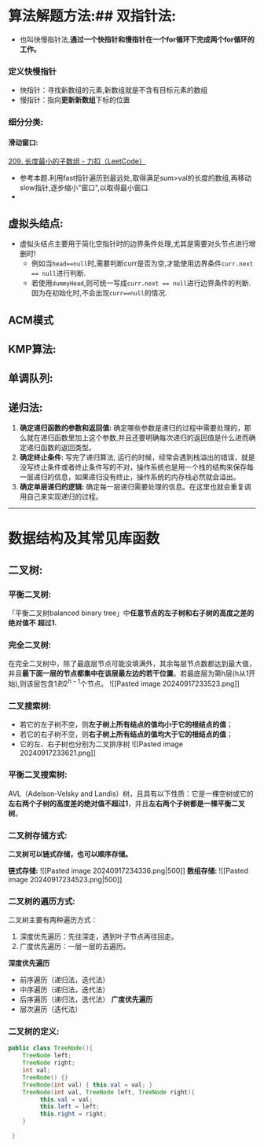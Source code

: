 # 算法解题方法:## 双指针法:

- 也叫快慢指针法,**通过一个快指针和慢指针在一个for循环下完成两个for循环的工作。**
### 定义快慢指针
- 快指针：寻找新数组的元素,新数组就是不含有目标元素的数组
- 慢指针：指向**更新新数组**下标的位置
### 细分分类:
#### 滑动窗口:
[209. 长度最小的子数组 - 力扣（LeetCode）](https://leetcode.cn/problems/minimum-size-subarray-sum/description/)
- 参考本题.利用fast指针遍历到最远处,取得满足sum>val的长度的数组,再移动slow指针,逐步缩小"窗口",以取得最小窗口.
- 
## 虚拟头结点:
- 虚拟头结点主要用于简化空指针时的边界条件处理,尤其是需要对头节点进行增删时!
	- 例如当`head==null`时,需要判断curr是否为空,才能使用边界条件`curr.next == null`进行判断.
	- 若使用`dummyHead`,则可统一写成`curr.next == null`进行边界条件的判断.因为在初始化时,不会出现`curr==null`的情况.

## ACM模式

## KMP算法:

## 单调队列:

## 递归法:
1. **确定递归函数的参数和返回值:** 确定哪些参数是递归的过程中需要处理的，那么就在递归函数里加上这个参数,并且还要明确每次递归的返回值是什么进而确定递归函数的返回类型。  
2. **确定终止条件:** 写完了递归算法, 运行的时候，经常会遇到栈溢出的错误，就是没写终止条件或者终止条件写的不对，操作系统也是用一个栈的结构来保存每一层递归的信息，如果递归没有终止，操作系统的内存栈必然就会溢出。
3. **确定单层递归的逻辑:** 确定每一层递归需要处理的信息。在这里也就会重复调用自己来实现递归的过程。


---
# 数据结构及其常见库函数

## 二叉树:
### 平衡二叉树:
「平衡二叉树balanced binary tree」中**任意节点的左子树和右子树的高度之差的绝对值不**
**超过1.**

### 完全二叉树:
在完全二叉树中，除了最底层节点可能没填满外，其余每层节点数都达到最大值，并且**最下面一层的节点都集中在该层最左边的若干位置**。若最底层为第h层(h从1开始),则该层包含$1到2^{h-1}$个节点。
![[Pasted image 20240917233523.png]]
### 二叉搜索树:
- 若它的左子树不空，则**左子树上所有结点的值均小于它的根结点的值**；
- 若它的右子树不空，则**右子树上所有结点的值均大于它的根结点的值**；
- 它的左、右子树也分别为二叉排序树
![[Pasted image 20240917233621.png]]
### 平衡二叉搜索树:
AVL（Adelson-Velsky and Landis）树，且具有以下性质：它是一棵空树或它的**左右两个子树的高度差的绝对值不超过1**，并且**左右两个子树都是一棵平衡二叉树**。

### 二叉树存储方式:
**二叉树可以链式存储，也可以顺序存储。**

**链式存储:**
![[Pasted image 20240917234336.png|500]]
**数组存储:**
![[Pasted image 20240917234523.png|500]]
### 二叉树的遍历方式:
二叉树主要有两种遍历方式：
1. 深度优先遍历：先往深走，遇到叶子节点再往回走。
2. 广度优先遍历：一层一层的去遍历。

**深度优先遍历**
- 前序遍历（递归法，迭代法）
- 中序遍历（递归法，迭代法）
- 后序遍历（递归法，迭代法）
**广度优先遍历**
- 层次遍历（迭代法）

### 二叉树的定义:
```java
public class TreeNode(){
	TreeNode left;
	TreeNode right;
	int val;
	TreeNode() {}
	TreeNode(int val) { this.val = val; } 
	TreeNode(int val, TreeNode left, TreeNode right){
		 this.val = val;
		 this.left = left;
		 this.right = right;
	}
	 
 }
```
